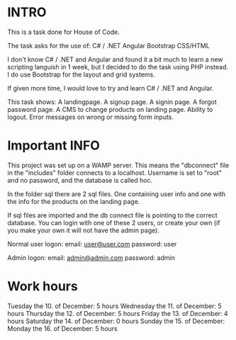 # INTRO

This is a task done for House of Code.

The task asks for the use of:
C# / .NET
Angular
Bootstrap
CSS/HTML

I don't know C# / .NET and Angular and found it a bit much to learn a new scripting languish in 1 week, but I decided to do the task using PHP instead.
I do use Bootstrap for the layout and grid systems.

If given more time, I would love to try and learn C# / .NET and Angular.

This task shows:
A landingpage.
A signup page.
A signin page.
A forgot password page.
A CMS to change products on landing page.
Ability to logout.
Error messages on wrong or missing form inputs.


# Important INFO

This project was set up on a WAMP server.
This means the "dbconnect" file in the "includes" folder connects to a localhost.
Username is set to "root" and no password, and the database is called hoc.

In the folder sql there are 2 sql files. One containing user info and one with the info for the products on the landing page.

If sql files are imported and the db connect file is pointing to the correct database.
You can login with one of these 2 users, or create your own (if you make your own it will not have the admin page).

Normal user logon:
email: user@user.com
password: user

Admin logon:
email: admin@admin.com
password: admin


# Work hours

Tuesday the 10. of December: 5 hours
Wednesday the 11. of December: 5 hours
Thursday the 12. of December: 5 hours
Friday the 13. of December: 4 hours
Saturday the 14. of December: 0 hours
Sunday the 15. of December:
Monday the 16. of December: 5 hours
